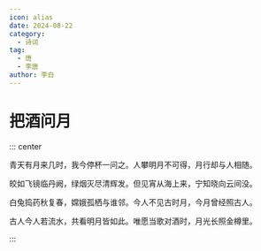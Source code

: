 ```yaml
---
icon: alias
date: 2024-08-22
category:
  - 诗词
tag:
  - 唐
  - 李唐
author: 李白
---
```


# 把酒问月

<!-- more -->


::: center 

青天有月来几时，我今停杯一问之。人攀明月不可得，月行却与人相随。

皎如飞镜临丹阙，绿烟灭尽清辉发。但见宵从海上来，宁知晓向云间没。

白兔捣药秋复春，嫦娥孤栖与谁邻。今人不见古时月，今月曾经照古人。

古人今人若流水，共看明月皆如此。唯愿当歌对酒时，月光长照金樽里。

:::